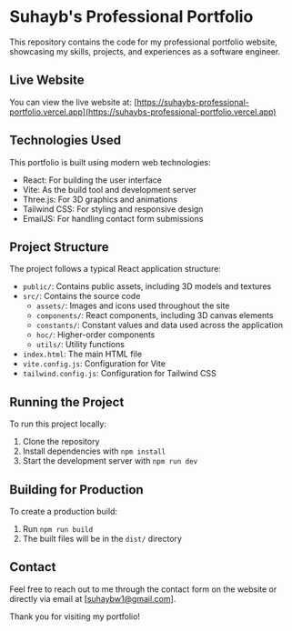 # Suhayb's Professional Portfolio

This repository contains the code for my professional portfolio website, showcasing my skills, projects, and experiences as a software engineer.

## Live Website

You can view the live website at: [https://suhaybs-professional-portfolio.vercel.app](https://suhaybs-professional-portfolio.vercel.app)

## Technologies Used

This portfolio is built using modern web technologies:

- React: For building the user interface
- Vite: As the build tool and development server
- Three.js: For 3D graphics and animations
- Tailwind CSS: For styling and responsive design
- EmailJS: For handling contact form submissions

## Project Structure

The project follows a typical React application structure:

- `public/`: Contains public assets, including 3D models and textures
- `src/`: Contains the source code
  - `assets/`: Images and icons used throughout the site
  - `components/`: React components, including 3D canvas elements
  - `constants/`: Constant values and data used across the application
  - `hoc/`: Higher-order components
  - `utils/`: Utility functions
- `index.html`: The main HTML file
- `vite.config.js`: Configuration for Vite
- `tailwind.config.js`: Configuration for Tailwind CSS

## Running the Project

To run this project locally:

1. Clone the repository
2. Install dependencies with `npm install`
3. Start the development server with `npm run dev`

## Building for Production

To create a production build:

1. Run `npm run build`
2. The built files will be in the `dist/` directory

## Contact

Feel free to reach out to me through the contact form on the website or directly via email at [suhaybw1@gmail.com].

Thank you for visiting my portfolio!